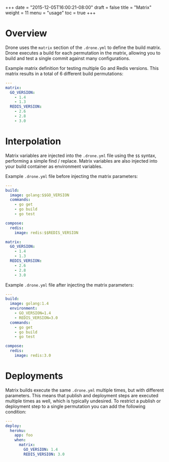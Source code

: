 +++
date = "2015-12-05T16:00:21-08:00"
draft = false
title = "Matrix"
weight = 11
menu = "usage"
toc = true
+++

# Overview

Drone uses the `matrix` section of the `.drone.yml` to define the build matrix. Drone executes a build for each permutation in the matrix, allowing you to build and test a single commit against many configurations.

Example matrix definition for testing multiple Go and Redis versions. This matrix results in a total of 6 different build permutations:

```yaml
---
matrix:
  GO_VERSION:
    - 1.4
    - 1.3
  REDIS_VERSION:
    - 2.6
    - 2.8
    - 3.0
```

# Interpolation

Matrix variables are injected into the `.drone.yml` file using the `$$` syntax, performing a simple find / replace. Matrix variables are also injected into your build container as environment variables.

Example `.drone.yml` file before injecting the matrix parameters:

```yaml
---
build:
  image: golang:$$GO_VERSION
  commands:
    - go get
    - go build
    - go test

compose:
  redis:
    image: redis:$$REDIS_VERSION

matrix:
  GO_VERSION:
    - 1.4
    - 1.3
  REDIS_VERSION:
    - 2.6
    - 2.8
    - 3.0
```

Example `.drone.yml` file after injecting the matrix parameters:

```yaml
---
build:
  image: golang:1.4
  environment:
    - GO_VERSION=1.4
    - REDIS_VERSION=3.0
  commands:
    - go get
    - go build
    - go test

compose:
  redis:
    image: redis:3.0
```

# Deployments

Matrix builds execute the same `.drone.yml` multiple times, but with different parameters. This means that publish and deployment steps are executed multiple times as well, which is typically undesired. To restrict a publish or deployment step to a single permutation you can add the following condition:

```yaml
---
deploy:
  heroku:
    app: foo
    when:
      matrix:
        GO_VERSION: 1.4
        REDIS_VERSION: 3.0
```
